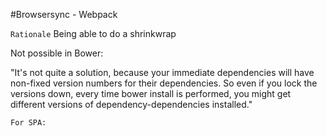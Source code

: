 #Browsersync - Webpack

`Rationale`
Being able to do a shrinkwrap

Not possible in Bower: 

"It's not quite a solution, because your immediate dependencies will have non-fixed version numbers for their dependencies. So even if you lock the versions down, every time bower install is performed, you might get different versions of dependency-dependencies installed."

`For SPA:`
